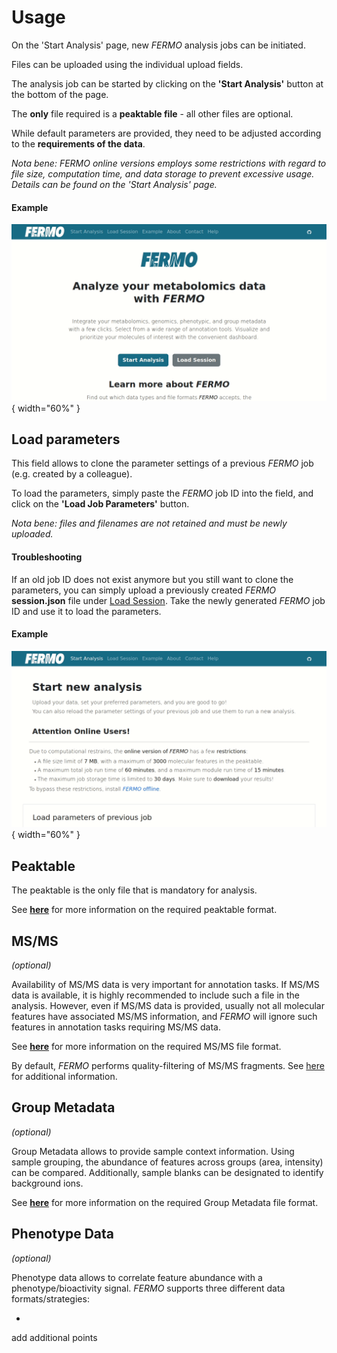 # Usage

On the 'Start Analysis' page, new *FERMO* analysis jobs can be initiated.

Files can be uploaded using the individual upload fields. 

The analysis job can be started by clicking on the **'Start Analysis'** button at the bottom of the page.

The **only** file required is a **peaktable file** - all other files are optional.

While default parameters are provided, they need to be adjusted according to the **requirements of the data**.

*Nota bene: *FERMO* online versions employs some restrictions with regard to file size, computation time, and data storage to prevent excessive usage. Details can be found on the 'Start Analysis' page.*

#### Example

![full_run](../assets/images/screenshots/gui.start.full_run.gif){ width="60%" }

## Load parameters

This field allows to clone the parameter settings of a previous *FERMO* job (e.g. created by a colleague). 

To load the parameters, simply paste the *FERMO* job ID into the field, and click on the **'Load Job Parameters'** button.

*Nota bene: files and filenames are not retained and must be newly uploaded.*

#### Troubleshooting

If an old job ID does not exist anymore but you still want to clone the parameters, you can simply upload a previously created *FERMO* **session.json** file under [Load Session](./gui.load.md).
Take the newly generated *FERMO* job ID and use it to load the parameters.

#### Example

![load_params.png](../assets/images/screenshots/gui.load_params.gif){ width="60%" }

## Peaktable

The peaktable is the only file that is mandatory for analysis.

See [**here**](./input_output.md#molecular-feature-peaktable) for more information on the required peaktable format.

## MS/MS

*(optional)*

Availability of MS/MS data is very important for annotation tasks. If MS/MS data is available, it is highly recommended to include such a file in the analysis.
However, even if MS/MS data is provided, usually not all molecular features have associated MS/MS information, and *FERMO* will ignore such features in annotation tasks requiring MS/MS data.

See [**here**](./input_output.md#msms-spectrum-information) for more information on the required MS/MS file format.

By default, *FERMO* performs quality-filtering of MS/MS fragments. See [here](../modules/filter.msms.md) for additional information.

## Group Metadata

*(optional)*

Group Metadata allows to provide sample context information. 
Using sample grouping, the abundance of features across groups (area, intensity) can be compared. 
Additionally, sample blanks can be designated to identify background ions.

See [**here**](./input_output.md#group-metadata) for more information on the required Group Metadata file format.

## Phenotype Data

*(optional)*

Phenotype data allows to correlate feature abundance with a phenotype/bioactivity signal. 
*FERMO* supports three different data formats/strategies:

- 

add additional points
